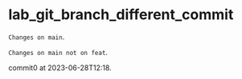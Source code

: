 # lab_git_branch_different_commit

`Changes on main`. 

`Changes on main not on feat`.

commit0 at 2023-06-28T12:18.
